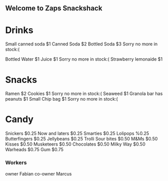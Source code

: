 ## Welcome to Zaps Snackshack

# Drinks
Small canned soda $1
Canned Soda $2
Bottled Soda $3 Sorry no more in stock:(

Bottled Water $1
Juice $1 Sorry no more in stock:(
Strawberry lemonaide $1
# Snacks
Ramen $2
Cookies $1 Sorry no more in stock:(
Seaweed $1
Granola bar has peanuts $1
Small Chip bag $1 Sorry no more in stock:(
# Candy
Snickers $0.25
Now and laters $0.25
Smarties $0.25
Lolipops %0.25
Butterfingers $0.25
Jellybeans $0.25
Trolli Sour bites $0.50
M&Ms $0.50
Kisses $0.50
Musketeers $0.50
Chocolates $0.50
Milky Way $0.50
Warheads $0.75
Gum $0.75
### Workers
owner Fabian
co-owner Marcus
